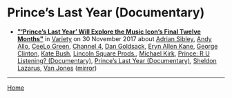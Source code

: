 # Prince’s Last Year (Documentary)

 - [**"‘Prince’s Last Year’ Will Explore the Music Icon’s Final Twelve Months"**](https://variety.com/2017/tv/news/princes-last-year-documentary-1202626889/) in [Variety](https://variety.com/) on 30 November 2017 about [Adrian Sibley](../../../topics/adrian-sibley/index.md), [Andy Allo](../../../topics/andy-allo/index.md), [CeeLo Green](../../../topics/ceelo-green/index.md), [Channel 4](../../../topics/channel-4/index.md), [Dan Goldsack](../../../topics/dan-goldsack/index.md), [Eryn Allen Kane](../../../topics/eryn-allen-kane/index.md), [George Clinton](../../../topics/george-clinton/index.md), [Kate Bush](../../../topics/kate-bush/index.md), [Lincoln Square Prods.](../../../topics/lincoln-square-prods/index.md), [Michael Kirk](../../../topics/michael-kirk/index.md), [Prince: R U Listening? (Documentary)](../../../topics/documentary/prince-r-u-listening/index.md), [Prince’s Last Year (Documentary)](../../../topics/documentary/prince-s-last-year/index.md), [Sheldon Lazarus](../../../topics/sheldon-lazarus/index.md), [Van Jones](../../../topics/van-jones/index.md) ([mirror](https://web.archive.org/web/*/https://variety.com/2017/tv/news/princes-last-year-documentary-1202626889/))

----

[Home](../)
